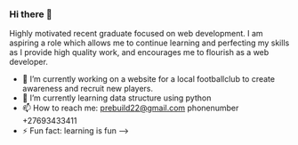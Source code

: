 ### Hi there 👋
Highly motivated recent graduate focused on web development. I am aspiring a role which allows me to continue learning and perfecting my skills as I provide high quality work, and encourages me to flourish as a web developer.  

- 🔭 I’m currently working on a website for a local footballclub to create awareness and recruit new players.  
- 🌱 I’m currently learning data structure using python 
- 📫 How to reach me: prebuild22@gmail.com phonenumber +27693433411 
- ⚡ Fun fact: learning is fun 
-->
<!--
**prebuil/prebuil** is a ✨ _special_ ✨ repository because its `README.md` (this file) appears on your GitHub profile.




